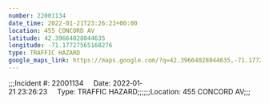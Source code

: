 ```yaml
---
number: 22001134
date_time: 2022-01-21T23:26:23+00:00
location: 455 CONCORD AV
latitude: 42.39664028044635
longitude: -71.17727565168276
type: TRAFFIC HAZARD
google_maps_link: https://maps.google.com/?q=42.39664028044635,-71.17727565168276
---
```


;;;Incident #: 22001134     Date: 2022‐01‐21 23:26:23     Type: TRAFFIC HAZARD;;;;;;Location: 455 CONCORD AV;;;
